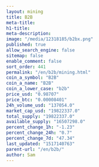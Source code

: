 ```yaml
---
layout: mining
title: B2B
meta-title: 
h1-title: 
meta-description: 
image: "/media/12318185/b2bx.png"
published: true
allow_search_engine: false
sitemap: false
enable_comment: false
sort_order: 441
permalink: "/en/b2b/mining.html"
coin_a_symbol: "B2B"
coin_a_name: "B2B"
coin_a_lower_case: "b2b"
price_usd: "0.98707"
price_btc: "0.00008401"
24h_volume_usd: "137054.0"
market_cap_usd: "19822337.0"
total_supply: "19822337.0"
available_supply: "16507298.0"
percent_change_1h: "-1.23"
percent_change_24h: "0.7"
percent_change_7d: "47.34"
last_updated: "1517140763"
parent-url: "/en/b2b/"
author: Sam
---
```


